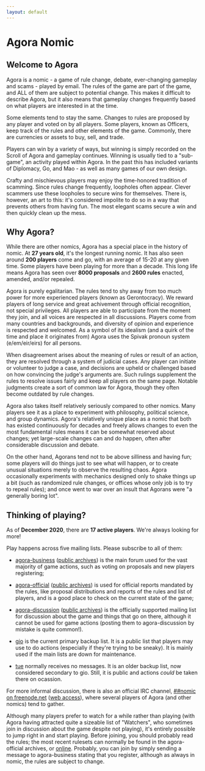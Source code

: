 ```yaml
---
layout: default
---
```


# Agora Nomic

<div class="row" markdown="1">

<div class="col-md-6" markdown="1">

## Welcome to Agora

Agora is a nomic - a game of rule change, debate, ever-changing gameplay
and scams - played by email. The rules of the game are part of the game,
and ALL of them are subject to potential change. This makes it difficult
to describe Agora, but it also means that gameplay changes frequently
based on what players are interested in at the time.

Some elements tend to stay the same. Changes to rules are proposed by
any player and voted on by all players. Some players, known as Officers,
keep track of the rules and other elements of the game. Commonly, there
are currencies or assets to buy, sell, and trade.

Players can win by a variety of ways, but winning is simply recorded on
the Scroll of Agora and gameplay continues. Winning is usually tied to a
"sub-game", an activity played within Agora. In the past this has
included variants of Diplomacy, Go, and Mao - as well as many games of
our own design.

Crafty and mischievous players may enjoy the time-honored tradition of
scamming. Since rules change frequently, loopholes often appear. Clever
scammers use these loopholes to secure wins for themselves. There is,
however, an art to this: it's considered impolite to do so in a way that
prevents others from having fun. The most elegant scams secure a win and
then quickly clean up the mess.

## Why Agora?

While there are other nomics, Agora has a special place in the history
of nomic. At **27 years old**, it's the longest running nomic. It has
also seen around **200 players** come and go, with an average of 15-20
at any given time. Some players have been playing for more than a
decade. This long life means Agora has seen over **8000 proposals** and
**2600 rules** enacted, amended, and/or repealed.

Agora is purely egalitarian. The rules tend to shy away from too much
power for more experienced players (known as Gerontocracy). We reward
players of long service and great achivement through official
recognition, not special privileges. All players are able to participate
from the moment they join, and all voices are respected in all
discussions. Players come from many countries and backgrounds, and
diversity of opinion and experience is respected and welcomed. As a
symbol of its idealism (and a quirk of the time and place it originates
from) Agora uses the Spivak pronoun system (e/em/eir/eirs) for all
persons.

When disagreement arises about the meaning of rules or result of an
action, they are resolved through a system of judicial cases. Any player
can initiate or volunteer to judge a case, and decisions are upheld or
challenged based on how convincing the judge's arguments are. Such
rulings supplement the rules to resolve issues fairly and keep all
players on the same page. Notable judgments create a sort of common law
for Agora, though they often become outdated by rule changes.

Agora also takes itself relatively seriously compared to other nomics.
Many players see it as a place to experiment with philosophy, political
science, and group dynamics. Agora's relatively unique place as a nomic
that both has existed continuously for decades and freely allows changes
to even the most fundamental rules means it can be somewhat reserved
about changes; yet large-scale changes can and do happen, often after
considerable discussion and debate.

On the other hand, Agorans tend not to be above silliness and having
fun; some players will do things just to see what will happen, or to
create unusual situations merely to observe the resulting chaos.
Agora occasionally experiments with mechanics designed only to shake
things up a bit (such as randomized rule changes, or offices whose
only job is to try to repeal rules); and once went to war over an
insult that Agorans were "a generally boring lot".
  
</div>

<div class="col-md-6" markdown="1"> 

## Thinking of playing?
As of **December 2020**, there are **17 active players**. We're always
looking for more!

Play happens across five mailing lists. Please subscribe to all of them:

* [agora-business](http://www.agoranomic.org/cgi-bin/mailman/listinfo/agora-business)
  ([public
  archives](http://www.mail-archive.com/agora-business@agoranomic.org/info.html))
  is the main forum used for the vast majority of game actions, such
  as voting on proposals and new players registering;

* [agora-official](http://www.agoranomic.org/cgi-bin/mailman/listinfo/agora-official)
  ([public
  archives](http://www.mail-archive.com/agora-official@agoranomic.org/info.html))
  is used for official reports mandated by the rules, like proposal
  distributions and reports of the rules and list of players, and is a
  good place to check on the current state of the game;

* [agora-discussion](http://www.agoranomic.org/cgi-bin/mailman/listinfo/agora-discussion)
  ([public
  archives](http://www.mail-archive.com/agora-discussion@agoranomic.org/info.html))
  is the officially supported mailing list for discussion about the
  game and things that go on there, although it cannot be used for
  game actions (posting them to agora-discussion by mistake is quite
  common!).
  
* [gio](https://agoranomic.groups.io/g/main) is the current primary
  backup list. It is a public list that players may use to do actions
  (especially if they're trying to be sneaky). It is mainly used if the
  main lists are down for maintenance.
  
* [tue](http://listserver.tue.nl/mailman/listinfo/agora) normally
  receives no messages. It is an older backup list, now considered
  secondary to gio. Still, it is public and actions *could* be taken
  there on ocassion.
 
For more informal discussion, there is also an official IRC channel,
[##nomic on freenode.net](irc:irc.freenode.net/##nomic) ([web
access](http://webchat.freenode.net/?channels=%23%23nomic)), where
several players of Agora (and other nomics) tend to gather.
      
Although many players prefer to watch for a while rather than playing
(with Agora having attracted quite a sizeable list of "Watchers", who
sometimes join in discussion about the game despite not playing), it's
entirely possible to jump right in and start playing.  Before joining,
you should probably read the rules; the most recent rulesets can
normally be found in the agora-official archives, or
[online](/ruleset/flr.txt).  Probably, you can join by simply sending
a message to agora-business stating that you register, although as
always in nomic, the rules are subject to change.

</div>

</div>
